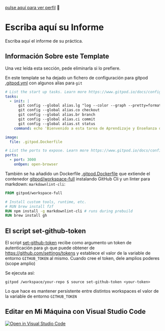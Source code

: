 
[pulse aquí para ver perfil](https://github.com/AdelaGM) :brain:

# Escriba aquí su Informe

Escriba aquí el informe de su práctica.


## Información Sobre este Template

Una vez leída esta sección, pede eliminarla si lo prefiere.

En este template se ha dejado un fichero de configuración para gitpod [.gitpod.yml](.gitpod.yml) con algunos alias para `git`

```yml
# List the start up tasks. Learn more https://www.gitpod.io/docs/config-start-tasks/
tasks:
  - init: |
      git config --global alias.lg "log --color --graph --pretty=format:'%Cred%h%Creset -%C(yellow)%d%Creset %s %Cgreen(%cr) %C(bold blue)<%an>%Creset' --abbrev-commit --"
      git config --global alias.co checkout
      git config --global alias.br branch
      git config --global alias.ci commit
      git config --global alias.st status
    command: echo 'Bienvenido a esta tarea de Aprendizaje y Enseñanza de la Tecnología'

image:
  file: .gitpod.Dockerfile

# List the ports to expose. Learn more https://www.gitpod.io/docs/config-ports/
ports:
  - port: 3000
    onOpen: open-browser
```

También se ha añadido un Dockerfile [.gitpod.Dockerfile](.gitpod.Dockerfile) que extiende el contenedor [gitpod/workspace-full](https://github.com/gitpod-io/workspace-images/blob/master/full/Dockerfile) instalando GitHub Cli y un linter para markdown: `markdownlint-cli`:

```dockerfile
FROM gitpod/workspace-full

# Install custom tools, runtime, etc.
# RUN brew install fzf
RUN npm install -g markdownlint-cli # runs during prebuild
RUN brew install gh
```

## El script set-github-token

El script [set-github-token](set-github-token) recibe como argumento un token de autenticación para `gh` que puede obtener de <https://github.com/settings/tokens> y establece el valor de la variable de entorno `GITHUB_TOKEN` al mismo. Cuando cree el token, dele amplios poderes (scope amplio)

Se ejecuta así:

```
gitpod /workspace/your-repo $ source set-github-token <your-token>
```

Lo que hace es mantener persistente entre distintos workspaces el valor de la variable de entorno `GITHUB_TOKEN`


## Editar en Mi Máquina con Visual Studio Code 

[![Open in Visual Studio Code](https://classroom.github.com/assets/open-in-vscode-f059dc9a6f8d3a56e377f745f24479a46679e63a5d9fe6f495e02850cd0d8118.svg)](https://classroom.github.com/online_ide?assignment_repo_id=6123381&assignment_repo_type=AssignmentRepo)
